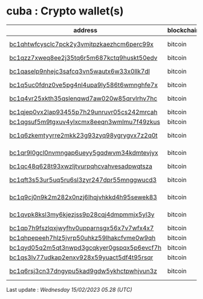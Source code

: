 # cuba : Crypto wallet(s)

| address | blockchain | Balance |
|---|---|---|
| [bc1qhtwfcysclc7pck2y3vmjtpzkaezhcm6perc99x](https://www.blockchain.com/explorer/addresses/btc/bc1qhtwfcysclc7pck2y3vmjtpzkaezhcm6perc99x) | bitcoin | $ 13353784 |
| [bc1qzz7xweq8ee2j35tq6r5m687kctq9huskt50edv](https://www.blockchain.com/explorer/addresses/btc/bc1qzz7xweq8ee2j35tq6r5m687kctq9huskt50edv) | bitcoin | $ 798321 |
| [bc1qaselp9nhejc3safcq3vn5wautx6w33x0llk7dl](https://www.blockchain.com/explorer/addresses/btc/bc1qaselp9nhejc3safcq3vn5wautx6w33x0llk7dl) | bitcoin | $ 1162302 |
| [bc1q5uc0fdnz0ve5pg4nl4upa9ly586t6wmnghfe7x](https://www.blockchain.com/explorer/addresses/btc/bc1q5uc0fdnz0ve5pg4nl4upa9ly586t6wmnghfe7x) | bitcoin | $ 983731 |
| [bc1q4vr25xkth35qslenqwd7aw020w85qrvlrhv7hc](https://www.blockchain.com/explorer/addresses/btc/bc1q4vr25xkth35qslenqwd7aw020w85qrvlrhv7hc) | bitcoin | $ 1590573 |
| [bc1qjep0vx2lap93455p7h29unruvr05cs242mrcah](https://www.blockchain.com/explorer/addresses/btc/bc1qjep0vx2lap93455p7h29unruvr05cs242mrcah) | bitcoin | $ 0 |
| [bc1qgsuf5m9tgxuv4ylxcmx8eeqn3wmlmu7f49zkus](https://www.blockchain.com/explorer/addresses/btc/bc1qgsuf5m9tgxuv4ylxcmx8eeqn3wmlmu7f49zkus) | bitcoin | $ 457098 |
| [bc1q6zkemtyyrre2mkk23g93zyq98ygrygvx7z2q0t](https://www.blockchain.com/explorer/addresses/btc/bc1q6zkemtyyrre2mkk23g93zyq98ygrygvx7z2q0t) | bitcoin | $ 10163533 |
| [bc1qr9l0gcl0nvmngap6ueyy5gqdwvm34kdmtevjyx](https://www.blockchain.com/explorer/addresses/btc/bc1qr9l0gcl0nvmngap6ueyy5gqdwvm34kdmtevjyx) | bitcoin | $ 4094333 |
| [bc1qc48q628t93xwzljtvurpqhcvahvesadpwqtsza](https://www.blockchain.com/explorer/addresses/btc/bc1qc48q628t93xwzljtvurpqhcvahvesadpwqtsza) | bitcoin | $ 134309 |
| [bc1qft3s53ur5uq5ru6sl3zyr247dpr55mnggwucd3](https://www.blockchain.com/explorer/addresses/btc/bc1qft3s53ur5uq5ru6sl3zyr247dpr55mnggwucd3) | bitcoin | $ 4309411 |
| [bc1q9cj0n9k2m282x0nzj6lhqjvhkkd4h95sewek83](https://www.blockchain.com/explorer/addresses/btc/bc1q9cj0n9k2m282x0nzj6lhqjvhkkd4h95sewek83) | bitcoin | $ 3252361 |
| [bc1qvpk8ksl3my6kjezjss9p28cqj4dmpmmjx5yl3y](https://www.blockchain.com/explorer/addresses/btc/bc1qvpk8ksl3my6kjezjss9p28cqj4dmpmmjx5yl3y) | bitcoin | $ 8122149 |
| [bc1qp7h9fszlqxjwyfhv0upparnsgx56x7v7wfx4x7](https://www.blockchain.com/explorer/addresses/btc/bc1qp7h9fszlqxjwyfhv0upparnsgx56x7v7wfx4x7) | bitcoin | $ 692419 |
| [bc1qhpepeeh7hlz5jvrp50uhkz59lhakcfvme0w9qh](https://www.blockchain.com/explorer/addresses/btc/bc1qhpepeeh7hlz5jvrp50uhkz59lhakcfvme0w9qh) | bitcoin | $ 496629 |
| [bc1qyd05q2m5qt3nwpd3gcqkyer0gspqx5p6evcf7h](https://www.blockchain.com/explorer/addresses/btc/bc1qyd05q2m5qt3nwpd3gcqkyer0gspqx5p6evcf7h) | bitcoin | $ 333777 |
| [bc1qs3lv77udkap2enxv928x59yuact5df4t95rsqr](https://www.blockchain.com/explorer/addresses/btc/bc1qs3lv77udkap2enxv928x59yuact5df4t95rsqr) | bitcoin | $ 228405 |
| [bc1q6rsj3cn37dngypu5kad9gdw5ykhctpwhjvun3z](https://www.blockchain.com/explorer/addresses/btc/bc1q6rsj3cn37dngypu5kad9gdw5ykhctpwhjvun3z) | bitcoin | $ 9977496 |

Last update : _Wednesday 15/02/2023 05.28 (UTC)_

